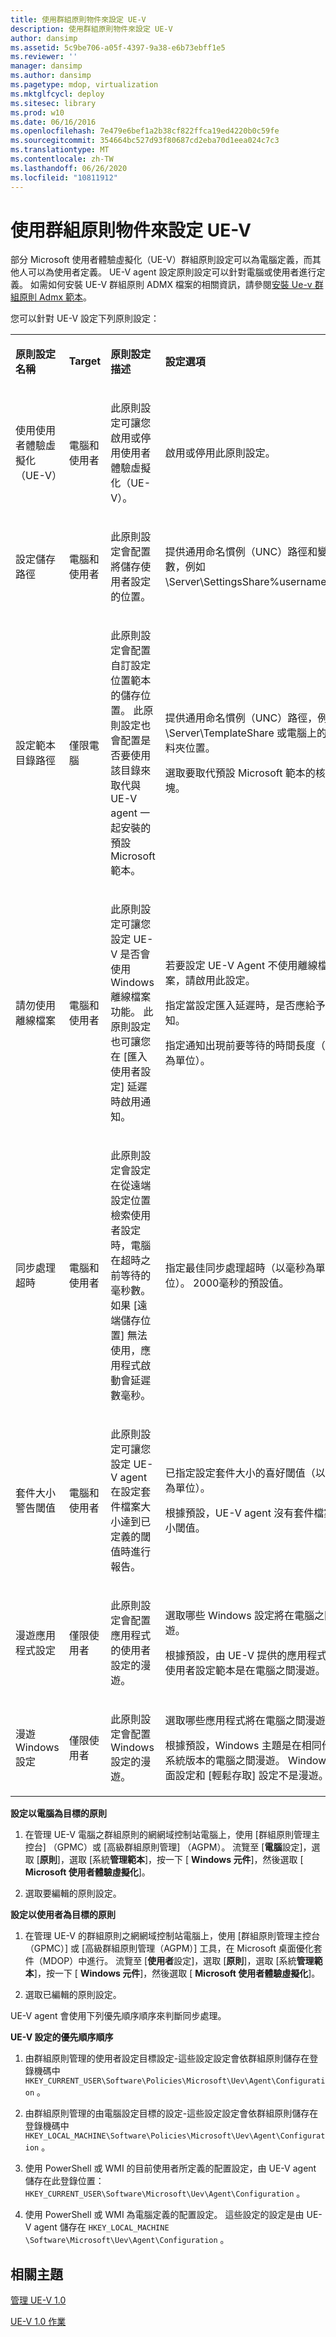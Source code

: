 ```yaml
---
title: 使用群組原則物件來設定 UE-V
description: 使用群組原則物件來設定 UE-V
author: dansimp
ms.assetid: 5c9be706-a05f-4397-9a38-e6b73ebff1e5
ms.reviewer: ''
manager: dansimp
ms.author: dansimp
ms.pagetype: mdop, virtualization
ms.mktglfcycl: deploy
ms.sitesec: library
ms.prod: w10
ms.date: 06/16/2016
ms.openlocfilehash: 7e479e6bef1a2b38cf822ffca19ed4220b0c59fe
ms.sourcegitcommit: 354664bc527d93f80687cd2eba70d1eea024c7c3
ms.translationtype: MT
ms.contentlocale: zh-TW
ms.lasthandoff: 06/26/2020
ms.locfileid: "10811912"
---
```

# 使用群組原則物件來設定 UE-V


部分 Microsoft 使用者體驗虛擬化（UE-V）群組原則設定可以為電腦定義，而其他人可以為使用者定義。 UE-V agent 設定原則設定可以針對電腦或使用者進行定義。 如需如何安裝 UE-V 群組原則 ADMX 檔案的相關資訊，請參閱[安裝 Ue-v 群組原則 Admx 範本](installing-the-ue-v-group-policy-admx-templates.md)。

您可以針對 UE-V 設定下列原則設定：

<table>
<colgroup>
<col width="25%" />
<col width="25%" />
<col width="25%" />
<col width="25%" />
</colgroup>
<tbody>
<tr class="odd">
<td align="left"><p><strong>原則設定名稱</strong></p></td>
<td align="left"><p><strong>Target</strong></p></td>
<td align="left"><p><strong>原則設定描述</strong></p></td>
<td align="left"><p><strong>設定選項</strong></p></td>
</tr>
<tr class="even">
<td align="left"><p>使用使用者體驗虛擬化（UE-V）</p></td>
<td align="left"><p>電腦和使用者</p></td>
<td align="left"><p>此原則設定可讓您啟用或停用使用者體驗虛擬化（UE-V）。</p></td>
<td align="left"><p>啟用或停用此原則設定。</p></td>
</tr>
<tr class="odd">
<td align="left"><p>設定儲存路徑</p></td>
<td align="left"><p>電腦和使用者</p></td>
<td align="left"><p>此原則設定會配置將儲存使用者設定的位置。</p></td>
<td align="left"><p>提供通用命名慣例（UNC）路徑和變數，例如 \Server\SettingsShare%username%。</p></td>
</tr>
<tr class="even">
<td align="left"><p>設定範本目錄路徑</p></td>
<td align="left"><p>僅限電腦</p></td>
<td align="left"><p>此原則設定會配置自訂設定位置範本的儲存位置。 此原則設定也會配置是否要使用該目錄來取代與 UE-V agent 一起安裝的預設 Microsoft 範本。</p></td>
<td align="left"><p>提供通用命名慣例（UNC）路徑，例如 \Server\TemplateShare 或電腦上的資料夾位置。</p>
<p></p>
<p>選取要取代預設 Microsoft 範本的核取方塊。</p></td>
</tr>
<tr class="odd">
<td align="left"><p>請勿使用離線檔案</p></td>
<td align="left"><p>電腦和使用者</p></td>
<td align="left"><p>此原則設定可讓您設定 UE-V 是否會使用 Windows 離線檔案功能。 此原則設定也可讓您在 [匯入使用者設定] 延遲時啟用通知。</p></td>
<td align="left"><p>若要設定 UE-V Agent 不使用離線檔案，請啟用此設定。</p>
<p></p>
<p>指定當設定匯入延遲時，是否應給予通知。</p>
<p></p>
<p>指定通知出現前要等待的時間長度（以秒為單位）。</p></td>
</tr>
<tr class="even">
<td align="left"><p>同步處理超時</p></td>
<td align="left"><p>電腦和使用者</p></td>
<td align="left"><p>此原則設定會設定在從遠端設定位置檢索使用者設定時，電腦在超時之前等待的毫秒數。 如果 [遠端儲存位置] 無法使用，應用程式啟動會延遲數毫秒。</p></td>
<td align="left"><p>指定最佳同步處理超時（以毫秒為單位）。 2000毫秒的預設值。</p></td>
</tr>
<tr class="odd">
<td align="left"><p>套件大小警告閾值</p></td>
<td align="left"><p>電腦和使用者</p></td>
<td align="left"><p>此原則設定可讓您設定 UE-V agent 在設定套件檔案大小達到已定義的閾值時進行報告。</p></td>
<td align="left"><p>已指定設定套件大小的喜好閾值（以 kb 為單位）。</p>
<p>根據預設，UE-V agent 沒有套件檔案大小閾值。</p></td>
</tr>
<tr class="even">
<td align="left"><p>漫遊應用程式設定</p></td>
<td align="left"><p>僅限使用者</p></td>
<td align="left"><p>此原則設定會配置應用程式的使用者設定的漫遊。</p></td>
<td align="left"><p>選取哪些 Windows 設定將在電腦之間漫遊。</p>
<p>根據預設，由 UE-V 提供的應用程式的使用者設定範本是在電腦之間漫遊。</p></td>
</tr>
<tr class="odd">
<td align="left"><p>漫遊 Windows 設定</p></td>
<td align="left"><p>僅限使用者</p></td>
<td align="left"><p>此原則設定會配置 Windows 設定的漫遊。</p></td>
<td align="left"><p>選取哪些應用程式將在電腦之間漫遊。</p>
<p>根據預設，Windows 主題是在相同作業系統版本的電腦之間漫遊。 Windows 桌面設定和 [輕鬆存取] 設定不是漫遊。</p></td>
</tr>
</tbody>
</table>

 

**設定以電腦為目標的原則**

1.  在管理 UE-V 電腦之群組原則的網網域控制站電腦上，使用 [群組原則管理主控台] （GPMC）或 [高級群組原則管理] （AGPM）。 流覽至 [**電腦**設定]，選取 [**原則**]，選取 [系統**管理範本**]，按一下 [ **Windows 元件**]，然後選取 [ **Microsoft 使用者體驗虛擬化**]。

2.  選取要編輯的原則設定。

**設定以使用者為目標的原則**

1.  在管理 UE-V 的群組原則之網網域控制站電腦上，使用 [群組原則管理主控台（GPMC）] 或 [高級群組原則管理（AGPM）] 工具，在 Microsoft 桌面優化套件（MDOP）中進行。 流覽至 [**使用者**設定]，選取 [**原則**]，選取 [系統**管理範本**]，按一下 [ **Windows 元件**]，然後選取 [ **Microsoft 使用者體驗虛擬化**]。

2.  選取已編輯的原則設定。

UE-V agent 會使用下列優先順序順序來判斷同步處理。

**UE-V 設定的優先順序順序**

1.  由群組原則管理的使用者設定目標設定-這些設定設定會依群組原則儲存在登錄機碼中 `HKEY_CURRENT_USER\Software\Policies\Microsoft\Uev\Agent\Configuration` 。

2.  由群組原則管理的由電腦設定目標的設定-這些設定設定會依群組原則儲存在登錄機碼中 `HKEY_LOCAL_MACHINE\Software\Policies\Microsoft\Uev\Agent\Configuration` 。

3.  使用 PowerShell 或 WMI 的目前使用者所定義的配置設定，由 UE-V agent 儲存在此登錄位置： `HKEY_CURRENT_USER\Software\Microsoft\Uev\Agent\Configuration` 。

4.  使用 PowerShell 或 WMI 為電腦定義的配置設定。 這些設定的設定是由 UE-V agent 儲存在 `HKEY_LOCAL_MACHINE \Software\Microsoft\Uev\Agent\Configuration` 。

## 相關主題


[管理 UE-V 1.0](administering-ue-v-10.md)

[UE-V 1.0 作業](operations-for-ue-v-10.md)

 

 





